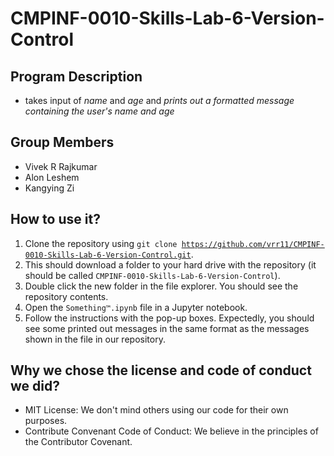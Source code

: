 # CMPINF-0010-Skills-Lab-6-Version-Control

## Program Description
- takes input of *name* and *age* and *prints out a formatted message containing the user's name and age*

## Group Members
- Vivek R Rajkumar
- Alon Leshem
- Kangying Zi 

## How to use it?
1. Clone the repository using <code>git clone https://github.com/vrr11/CMPINF-0010-Skills-Lab-6-Version-Control.git</code>.
2. This should download a folder to your hard drive with the repository (it should be called <code>CMPINF-0010-Skills-Lab-6-Version-Control</code>).
3. Double click the new folder in the file explorer. You should see the repository contents.
4. Open the <code>Something™.ipynb</code> file in a Jupyter notebook.
5. Follow the instructions with the pop-up boxes. Expectedly, you should see some printed out messages in the same format as the messages shown in the file in our repository.

## Why we chose the license and code of conduct we did?
- MIT License: We don't mind others using our code for their own purposes.
- Contribute Convenant Code of Conduct: We believe in the principles of the Contributor Covenant.